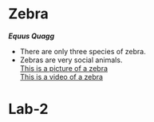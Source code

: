 # Zebra <br>
***Equus Quagg*** <br>
   + There are only three species of zebra. <br>
   + Zebras are very social animals. <br>
[This is a picture of a zebra](https://unsplash.com/photos/UgidX4V13Gc) <br>
[This is a video of a zebra](https://www.youtube.com/watch?v=kWxnadQI5Qw) <br>
# Lab-2
